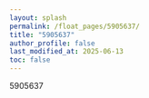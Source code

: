 ```yaml
---
layout: splash
permalink: /float_pages/5905637/
title: "5905637"
author_profile: false
last_modified_at: 2025-06-13
toc: false
---
```

 
5905637
